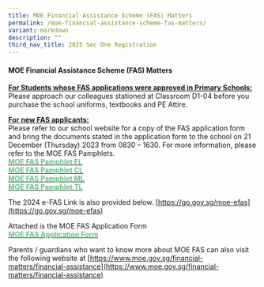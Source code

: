 ```yaml
---
title: MOE Financial Assistance Scheme (FAS) Matters
permalink: /moe-financial-assistance-scheme-fas-matters/
variant: markdown
description: ""
third_nav_title: 2025 Sec One Registration
---
```

#### MOE Financial Assistance Scheme (FAS) Matters
**<u>For Students whose FAS applications were approved in Primary Schools:</u>**<br>
Please approach our colleagues stationed at Classroom D1-04 before you purchase the school uniforms, textbooks and PE Attire.

  

**<u>For new FAS applicants:</u>** <br>
Please refer to our school website for a copy of the FAS application form and bring the documents stated in the&nbsp;application form to&nbsp;the school on 21 December (Thursday) 2023 from 0830 – 1630. For more information, please refer to the MOE FAS Pamphlets.<br>
<a href="/files%2F2024%20Sec%201%20Registration/MOE_FAS_pamphlet_EL.pdf"><b><font color="#62C183">MOE FAS Pamphlet EL</font></b></a><br><a href="/files%2F2024%20Sec%201%20Registration/MOE_FAS_pamphlet_CL.pdf"><b><font color="#62C183">MOE FAS Pamphlet CL</font></b></a><br><a href="/files%2F2024%20Sec%201%20Registration/MOE_FAS_pamphlet_ML.pdf"><b><font color="#62C183">MOE FAS Pamphlet ML</font></b></a><br><a href="/files%2F2024%20Sec%201%20Registration/MOE_FAS_pamphlet_TL.pdf"><b><font color="#62C183">MOE FAS Pamphlet TL</font></b></a>

The 2024 e-FAS Link is also provided below.
[https://go.gov.sg/moe-efas](https://go.gov.sg/moe-efas)

Attached is the MOE FAS Application Form<br>
<a href="/files%2F2025%20Sec%20one%20Reg/MOE_FAS_Application_Form_2025.pdf"><b><font color="#62C183">MOE FAS Application Form</font></b></a>


 Parents  / guardians who want to know more about MOE FAS can also visit the following website at [https://www.moe.gov.sg/financial-matters/financial-assistance](https://www.moe.gov.sg/financial-matters/financial-assistance)